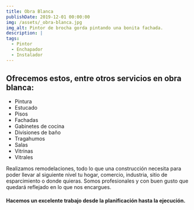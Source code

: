 ```yaml
---
title: Obra Blanca
publishDate: 2019-12-01 00:00:00
img: /assets/_obra-blanca.jpg
img_alt: Pintor de brocha gorda pintando una bonita fachada.
description: |
tags:
  - Pintor
  - Enchapador
  - Instalador
---
```


## Ofrecemos estos, entre otros servicios en obra blanca:

- Pintura
- Estucado
- Pisos
- Fachadas
- Gabinetes de cocina
- Divisiones de baño
- Tragahumos
- Salas
- Vitrinas
- Vitrales

Realizamos remodelaciones, todo lo que una construcción necesita para poder llevar al siguiente nivel tu hogar, comercio, industria, sitio de esparcimiento o donde quieras. Somos profesionales y con buen gusto que quedará reflejado en lo que nos encargues.

#### Hacemos un excelente trabajo desde la planificación hasta la ejecución.
